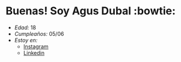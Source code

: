 # Buenas! Soy Agus Dubal :bowtie:
- *Edad:* 18
- *Cumpleaños:* 05/06
- *Estoy en:* 
  - [Instagram](https://www.instagram.com/agus_dubal/?hl=es-la)
  - [Linkedin](www.linkedin.com/in/agustin-dubal)

